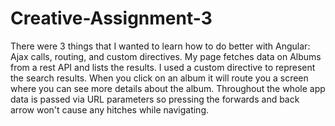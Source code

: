 # Creative-Assignment-3
There were 3 things that I wanted to learn how to do better with Angular: Ajax calls, routing, and custom directives.  My page fetches data on Albums from a rest API and lists the results.  I used a custom directive to represent the search results.  When you click on an album it will route you a screen where you can see more details about the album.   Throughout the whole app data is passed via URL parameters so pressing the forwards and back arrow won't cause any hitches while navigating.
